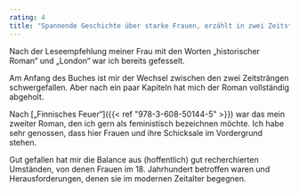 ```yaml
---
rating: 4
title: "Spannende Geschichte über starke Frauen, erzählt in zwei Zeitsträngen."
---
```

Nach der Leseempfehlung meiner Frau mit den Worten „historischer Roman“ und 
„London“ war ich bereits gefesselt.

Am Anfang des Buches ist mir der Wechsel zwischen den zwei Zeitsträngen 
schwergefallen. Aber nach ein paar Kapiteln hat mich der Roman vollständig 
abgeholt.

Nach [„Finnisches Feuer“]({{< ref "978-3-608-50144-5" >}}) war das mein zweiter 
Roman, den ich gern als feministisch bezeichnen möchte. Ich habe sehr genossen, 
dass hier Frauen und ihre Schicksale im Vordergrund stehen.

Gut gefallen hat mir die Balance aus (hoffentlich) gut recherchierten Umständen, 
von denen Frauen im 18. Jahrhundert betroffen waren und Herausforderungen, denen
sie im modernen Zeitalter begegnen.